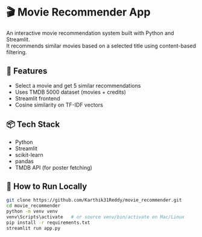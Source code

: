# 🎬 Movie Recommender App

An interactive movie recommendation system built with Python and Streamlit.  
It recommends similar movies based on a selected title using content-based filtering.

## 🔧 Features
- Select a movie and get 5 similar recommendations
- Uses TMDB 5000 dataset (movies + credits)
- Streamlit frontend
- Cosine similarity on TF-IDF vectors

## 📦 Tech Stack
- Python
- Streamlit
- scikit-learn
- pandas
- TMDB API (for poster fetching)

## 🚀 How to Run Locally

```bash
git clone https://github.com/Karthik31Reddy/movie_recommender.git
cd movie_recommender
python -m venv venv
venv\Scripts\activate   # or source venv/bin/activate on Mac/Linux
pip install -r requirements.txt
streamlit run app.py
